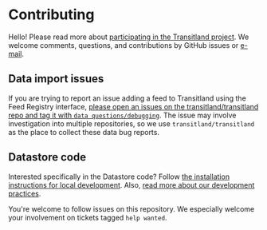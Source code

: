 # Contributing

Hello! Please read more about [participating in the Transitland project](https://transit.land/participate/). We welcome comments, questions, and contributions by GitHub issues or [e-mail](mailto:transitland@mapzen.com).

## Data import issues

If you are trying to report an issue adding a feed to Transitland using the Feed Registry interface, [please open an issues on the transitland/transitland repo and tag it with `data questions/debugging`](https://github.com/transitland/transitland/issues?q=is%3Aissue+is%3Aopen+label%3A%22data+questions%2Fdebugging%22). The issue may involve investigation into multiple repositories, so we use `transitland/transitland` as the place to collect these data bug reports.

## Datastore code

Interested specifically in the Datastore code? Follow [the installation instructions for local development](README.md#to-develop-locally). Also, [read more about our development practices](doc/development-practices.md).

You're welcome to follow issues on this repository. We especially welcome your involvement on tickets tagged `help wanted`.
